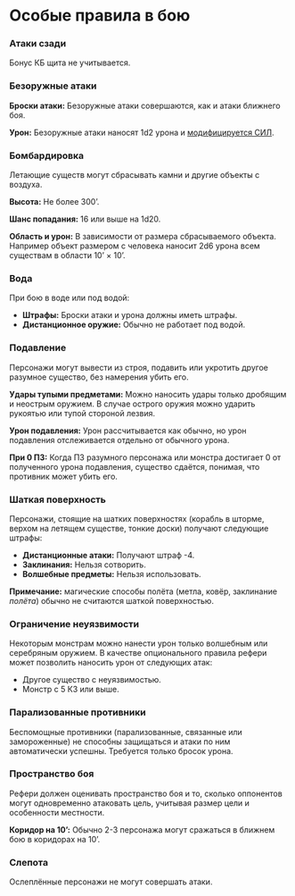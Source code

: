# Особые правила в бою

### Атаки сзади

Бонус КБ щита не учитывается.

### Безоружные атаки

**Броски атаки:** Безоружные атаки совершаются, как и атаки ближнего боя.

**Урон:** Безоружные атаки наносят 1d2 урона и [модифицируется СИЛ](../../characters/player-characters/ability-scores.md#модификаторы-силы).

### Бомбардировка

Летающие существ могут сбрасывать камни и другие объекты с воздуха.

**Высота:** Не более 300’.

**Шанс попадания:** 16 или выше на 1d20.

**Область и урон:** В зависимости от размера сбрасываемого объекта. Например объект размером с человека наносит 2d6 урона всем существам в области 10’ × 10’.

### Вода

При бою в воде или под водой:

- **Штрафы:** Броски атаки и урона должны иметь штрафы.
- **Дистанционное оружие:** Обычно не работает под водой.

### Подавление

Персонажи могут вывести из строя, подавить или укротить другое разумное существо, без намерения убить его.

**Удары тупыми предметами:** Можно наносить удары только дробящим и неострым оружием. В случае острого оружия можно ударить рукоятью или тупой стороной лезвия.

**Урон подавления:** Урон рассчитывается как обычно, но урон подавления отслеживается отдельно от обычного урона.

**При 0 ПЗ:** Когда ПЗ разумного персонажа или монстра достигает 0 от полученного урона подавления, существо сдаётся, понимая, что противник может убить его.

### Шаткая поверхность

Персонажи, стоящие на шатких поверхностях (корабль в шторме, верхом на летящем существе, тонкие доски) получают следующие штрафы:

- **Дистанционные атаки:** Получают штраф -4.
- **Заклинания:** Нельзя сотворить.
- **Волшебные предметы:** Нельзя использовать.

**Примечание:** магические способы полёта (метла, ковёр, заклинание _полёта_) обычно не считаются шаткой поверхностью.

### Ограничение неуязвимости

Некоторым монстрам можно нанести урон только волшебным или серебряным оружием. В качестве опционального правила рефери может позволить наносить урон от следующих атак:

- Другое существо с неуязвимостью.
- Монстр с 5 КЗ или выше.

### Парализованные противники

Беспомощные противники (парализованные, связанные или замороженные) не способны защищаться и атаки по ним автоматически успешны. Требуется только бросок урона.

### Пространство боя

Рефери должен оценивать пространство боя и то, сколько оппонентов могут одновременно атаковать цель, учитывая размер цели и особенности местности.

**Коридор на 10’:** Обычно 2-3 персонажа могут сражаться в ближнем бою в коридорах на 10’.

### Слепота

Ослеплённые персонажи не могут совершать атаки.
